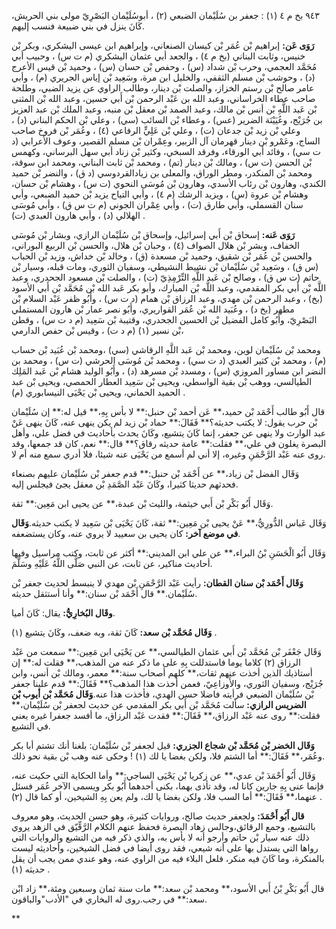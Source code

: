 ٩٤٣ بخ م ٤ (١) : جعفر بن سُلَيْمان الضبعي (٢) ، أبوسُلَيْمان البَصْرِيّ مولى بني الحريش، كَانَ ينزل في بني ضبيعة فنسب إليهم.

**رَوَى عَن:** إبراهيم بْن عُمَر بْن كيسان الصنعاني، وإبراهيم ابن عيسى اليشكري، وبكر بْن خنيس، وثابت البناني (بخ م ٤) ، والجعد أبي عثمان اليشكري (م ت س) ، وحبيب أبي مُحَمَّد العجمي، وحرب بْن شداد (س) ، وحفص بْن حسان (س) ، وحميد بْن قيس الأعرج (د) ، وحوشب بْن مسلم الثقفي، والخليل ابن مرة، وسَعِيد بْن إياس الجريري (م) ، وأبي عامر صالح بْن رستم الخزاز، والصلت بْن دينار، وطالب الراوي عن يزيد الضبي، وطلحة صاحب عطاء الخراساني، وعبد الله بن عَبْد الرحمن بْن أَبي حسين، وعبد الله بْن المثنى بْن عَبد اللَّهِ بْن أنس بْن مالك، وعبد الصمد بْن معقل بْن منبه، وعبد الملك بْن عبد العزيز بن جُرَيْج، وعُيَيْنَة الضرير (عس) ، وعطاء بْن السائب (سي) ، وعلي بْن الحكم البناني (د) ، وعلي بْن زيد بْن جدعان (ت) ، وعلي بْن عَلِيٍّ الرفاعي (٤) ، وعُمَر بْن فروخ صاحب الساج، وعَمْرو بْن دينار قهرمان آل الزبير، وعِمْران بْن مسلم القصير، وعوف الأعرابي (د ت سي) ، وفائد أبي الورقاء، وفرقد السبخي، وكثير بْن زناد أبي سهل البرساني، وكهمس بْن الحسن (ت س) ، ومالك بْن دينار (تم) ، ومحمد بْن ثابت البناني، ومحمد ابن سوقة، ومحمد بْن المنكدر، ومطر الوراق، والمعلى بن زيادالقردوسي (د ق) ، والنضر بْن حميد الكندي، وهارون بْن رئاب الأسدي، وهارون بْن مُوسَى النحوي (ت س) ، وهشام بْن حسان، وهشام بْن عروة (س) ، ويزيد الرشك (م ٤) ، وأبي التياح يزيد بْن حميد الضبعي، وأبي سنان القسملي، وأبي طارق (ت) ، وأبي عِمْران الجوني (م ت س ق) ، وأبي مُوسَى الهلالي (د) ، وأبي هارون العبدي (ت) .

**رَوَى عَنه:** إسحاق بْن أَبي إسرائيل، وإسحاق بْن سُلَيْمان الرازي، وبشار بْن مُوسَى الخفاف، وبشر بْن هلال الصواف (٤) ، وحبان بْن هلال، والحسن بْن الربيع البوراني، والحسن بْن عُمَر بْن شقيق، وحميد بْن مسعدة (ق) ، وخالد بْن خداش، وزيد بْن الحباب (س ق) ، وسَعِيد بْن سُلَيْمان بْن نشيط النشيطي، وسفيان الثوري، ومات قبله، وسيار بْن حاتم (ت س ق) ، وصالح بْن عَبد اللَّهِ التِّرْمِذِيّ (ت) ، والصلت بْن مسعود الجحدري، وعبد اللَّه بْن أَبي بكر المقدمي، وعبد اللَّه بْن المبارك، وأبو بكر عَبد الله بْن مُحَمَّد بْن أَبي الأسود (بخ) ، وعبد الرحمن بْن مهدي، وعبد الرزاق بْن همام (د ت س) ، وأَبُو ظفر عَبْد السلام بْن مطهر (بخ د) ، وعُبَيد الله بْن عُمَر القواريري، وأَبُو نصر عمار بْن هارون المستملي البَصْرِيّ، وأَبُو كامل الفضيل بْن الحسين الجحدري، وقتيبة بْن سَعِيد (م د ت س) ، وقطن بْن نسير (١) (م د ت) ، وقيس بْن حفص الدارمي،

ومحمد بْن سُلَيْمان لوين، ومحمد بْن عَبد اللَّهِ الرقاشي (سي) ،ومحمد بْن عُبَيد بْن حساب (م) ، ومحمد بْن كثير العبدي (د ت سي) ، ومحمد بْن مُوسَى الحرشي (ت س) ، ومحمد بن النضر ابن مساور المروزي (س) ، ومسدد بْن مسرهد (د) ، وأَبُو الوليد هشام بْن عَبد المَلِك الطيالسي، ووهب بْن بقية الواسطي، ويحيى بْن سَعِيد العطار الحمصي، ويحيى بْن عبد الحميد الحماني، ويحيى بْن يَحْيَى النيسابوري (م) .

قال أَبُو طالب أَحْمَد بْن حميد،** عَن أحمد بْن حنبل:** لا بأس بِهِ،** قيل له:** إن سُلَيْمان بْن حرب يقول: لا يكتب حديثه؟** فَقَالَ:** حماد بْن زيد لم يكن ينهى عنه، كَانَ ينهى عَنْ عبد الوارث ولا ينهى عن جعفر، إنما كَانَ يتشيع، وكَانَ يحدث بأحاديث في فضل علي، وأهل البصرة يغلون في علي،** فقلت:** عامة حديثه رقاق؟** قال:** نعم، كان قد جمعها، وقد روى عنه عَبْد الرَّحْمَنِ وغيره، إلا أني لم أسمع من يَحْيَى عنه شيئا، فلا أدري سمع منه أم لا.

وَقَال الفضل بْن زياد،** عن أَحْمَد بْن حنبل:** قدم جعفر بْن سُلَيْمان عليهم بصنعاء فحدثهم حديثا كثيرا، وكَانَ عَبْد الصَّمَدِ بْن معقل يجئ فيجلس إليه.

وَقَال أَبُو بَكْرِ بْن أَبي خيثمة، والليث بْن عبدة،** عن يحيى ابن مَعِين:** ثقة.

وَقَال عَباس الدُّورِيُّ،** عَنْ يحيى بْن مَعِين:** ثقة، كَانَ يَحْيَى بْن سَعِيد لا يكتب حديثه.**وَقَال في موضع آخر:** كان يحيى بن سعييد لا يروي عنه، وكان يستضعفه.

وَقَال أَبُو الْحَسَنِ بْنُ البراء،** عن علي ابن المديني:** أكثر عن ثابت، وكتب مراسيل وفيها أحاديث مناكير، عن ثابت، عن النبي صَلَّى اللَّهُ عَلَيْهِ وسَلَّمَ.

**وَقَال أَحْمَد بْن سنان القطان:** رأيت عَبْد الرَّحْمَنِ بْن مهدي لا ينبسط لحديث جعفر بْن سُلَيْمان.** قال أَحْمَد بْن سنان:** وأنا أستثقل حديثه.

**وقَال البُخارِيُّ:** يقال: كَانَ أميا.

**وَقَال مُحَمَّد بْن سعد:** كَانَ ثقة، وبه ضعف، وكَانَ يتشيع (١) .

وَقَال جَعْفَر بْن مُحَمَّد بْن أَبي عثمان الطيالسي،** عن يَحْيَى ابن مَعِين:** سمعت من عَبْد الرزاق (٢) كلاما يوما فاستدللت بِهِ على ما ذكر عنه من المذهب،** فقلت له:** إن أستاذيك الذين أخذت عنهم ثقات،** كلهم أصحاب سنة:** معمر، ومالك بْن أنس، وابن جُرَيْج، وسفيان الثوري، والأَوزاعِيّ، فعمن أخذت هذا المذهب؟** فَقَالَ:** قدم علينا جعفر بْن سُلَيْمان الضبعي فرأيته فاضلا حسن الهدي، فأخذت هذا عنه.**وَقَال مُحَمَّد بْن أيوب بْن الضريس الرازي:** سألت مُحَمَّد بْن أَبي بكر المقدمي عن حديث لجعفر بْن سُلَيْمان،** فقلت:** روى عنه عَبْد الرزاق،** فَقَالَ:** فقدت عَبْد الرزاق، ما أفسد جعفرا غيره يعني في التشيع.

**وَقَال الخضر بْن مُحَمَّد بْن شجاع الجزري:** قيل لجعفر بْن سُلَيْمان: بلغنا أنك تشتم أبا بكر وعُمَر،** فَقَالَ:** أما الشتم فلا، ولكن بغضا يا لك (١) ! وحكى عنه وهب بْن بقية نحو ذلك.

وَقَال أَبُو أَحْمَدَ بْن عدي،** عن زكريا بْن يَحْيَى الساجي:** وأما الحكاية التي حكيت عنه، فإنما عنى بِهِ جارين كانا له، وقد تأذى بهما، بكنى أحدهما أَبُو بكر ويسمى الآخر عُمَر فسئل عنهما،** فَقَالَ:** أما السب فلا، ولكن بغضا يا لك، ولم يعن بِهِ الشيخين، أو كما قال (٢) .

**قال أَبُو أَحْمَدَ:** ولجعفر حديث صالح، وروايات كثيرة، وهو حسن الحديث، وهو معروف بالتشيع، وجمع الرقائق،وجالس زهاد البصرة فحفظ عنهم الكلام الرَّقِّيّق في الزهد يروي ذلك عنه سيار بْن حاتم وأرجو أنه لا بأس به، والذي ذكر فيه من التشيع والروايات التي رواها التي يستدل بها على أنه شيعي، فقد روى أيضا في فضل الشيخين، وأحاديثه ليست بالمنكرة، وما كَانَ فيه منكر، فلعل البلاء فيه من الراوي عنه، وهو عندي ممن يجب أن يقل حديثه (١) .

قال أَبُو بَكْرِ بْنُ أَبي الأسود،** ومحمد بْن سعد:** مات سنة ثمان وسبعين ومئة،** زاد ابْن سعد:** في رجب.روى له البخاري في "الأدب"والباقون.

**